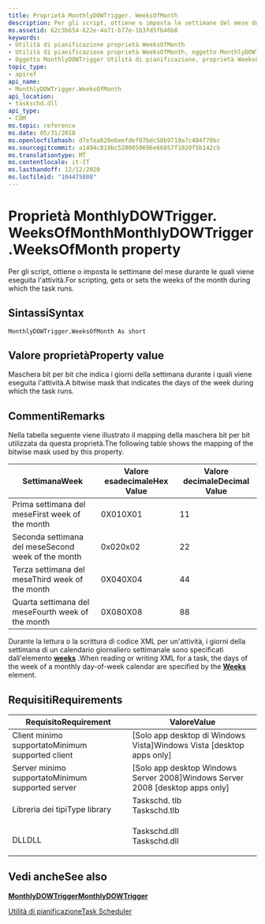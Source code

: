 ```yaml
---
title: Proprietà MonthlyDOWTrigger. WeeksOfMonth
description: Per gli script, ottiene o imposta le settimane del mese durante le quali viene eseguita l'attività.
ms.assetid: 62c3b654-622e-4a71-b77e-1b3fd5fb46b8
keywords:
- Utilità di pianificazione proprietà WeeksOfMonth
- Utilità di pianificazione proprietà WeeksOfMonth, oggetto MonthlyDOWTrigger
- Oggetto MonthlyDOWTrigger Utilità di pianificazione, proprietà WeeksOfMonth
topic_type:
- apiref
api_name:
- MonthlyDOWTrigger.WeeksOfMonth
api_location:
- taskschd.dll
api_type:
- COM
ms.topic: reference
ms.date: 05/31/2018
ms.openlocfilehash: d7efea628e6eefdef07bdc50b9719a7c404f78bc
ms.sourcegitcommit: a1494c819bc5200050696e66057f1020f5b142cb
ms.translationtype: MT
ms.contentlocale: it-IT
ms.lasthandoff: 12/12/2020
ms.locfileid: "104475808"
---
```

# <a name="monthlydowtriggerweeksofmonth-property"></a><span data-ttu-id="3f2ee-106">Proprietà MonthlyDOWTrigger. WeeksOfMonth</span><span class="sxs-lookup"><span data-stu-id="3f2ee-106">MonthlyDOWTrigger.WeeksOfMonth property</span></span>

<span data-ttu-id="3f2ee-107">Per gli script, ottiene o imposta le settimane del mese durante le quali viene eseguita l'attività.</span><span class="sxs-lookup"><span data-stu-id="3f2ee-107">For scripting, gets or sets the weeks of the month during which the task runs.</span></span>

## <a name="syntax"></a><span data-ttu-id="3f2ee-108">Sintassi</span><span class="sxs-lookup"><span data-stu-id="3f2ee-108">Syntax</span></span>


```VB
MonthlyDOWTrigger.WeeksOfMonth As short
```



## <a name="property-value"></a><span data-ttu-id="3f2ee-109">Valore proprietà</span><span class="sxs-lookup"><span data-stu-id="3f2ee-109">Property value</span></span>

<span data-ttu-id="3f2ee-110">Maschera bit per bit che indica i giorni della settimana durante i quali viene eseguita l'attività.</span><span class="sxs-lookup"><span data-stu-id="3f2ee-110">A bitwise mask that indicates the days of the week during which the task runs.</span></span>

## <a name="remarks"></a><span data-ttu-id="3f2ee-111">Commenti</span><span class="sxs-lookup"><span data-stu-id="3f2ee-111">Remarks</span></span>

<span data-ttu-id="3f2ee-112">Nella tabella seguente viene illustrato il mapping della maschera bit per bit utilizzata da questa proprietà.</span><span class="sxs-lookup"><span data-stu-id="3f2ee-112">The following table shows the mapping of the bitwise mask used by this property.</span></span>



| <span data-ttu-id="3f2ee-113">Settimana</span><span class="sxs-lookup"><span data-stu-id="3f2ee-113">Week</span></span>                     | <span data-ttu-id="3f2ee-114">Valore esadecimale</span><span class="sxs-lookup"><span data-stu-id="3f2ee-114">Hex Value</span></span> | <span data-ttu-id="3f2ee-115">Valore decimale</span><span class="sxs-lookup"><span data-stu-id="3f2ee-115">Decimal Value</span></span> |
|--------------------------|-----------|---------------|
| <span data-ttu-id="3f2ee-116">Prima settimana del mese</span><span class="sxs-lookup"><span data-stu-id="3f2ee-116">First week of the month</span></span>  | <span data-ttu-id="3f2ee-117">0X01</span><span class="sxs-lookup"><span data-stu-id="3f2ee-117">0X01</span></span>      | <span data-ttu-id="3f2ee-118">1</span><span class="sxs-lookup"><span data-stu-id="3f2ee-118">1</span></span>             |
| <span data-ttu-id="3f2ee-119">Seconda settimana del mese</span><span class="sxs-lookup"><span data-stu-id="3f2ee-119">Second week of the month</span></span> | <span data-ttu-id="3f2ee-120">0x02</span><span class="sxs-lookup"><span data-stu-id="3f2ee-120">0x02</span></span>      | <span data-ttu-id="3f2ee-121">2</span><span class="sxs-lookup"><span data-stu-id="3f2ee-121">2</span></span>             |
| <span data-ttu-id="3f2ee-122">Terza settimana del mese</span><span class="sxs-lookup"><span data-stu-id="3f2ee-122">Third week of the month</span></span>  | <span data-ttu-id="3f2ee-123">0X04</span><span class="sxs-lookup"><span data-stu-id="3f2ee-123">0X04</span></span>      | <span data-ttu-id="3f2ee-124">4</span><span class="sxs-lookup"><span data-stu-id="3f2ee-124">4</span></span>             |
| <span data-ttu-id="3f2ee-125">Quarta settimana del mese</span><span class="sxs-lookup"><span data-stu-id="3f2ee-125">Fourth week of the month</span></span> | <span data-ttu-id="3f2ee-126">0X08</span><span class="sxs-lookup"><span data-stu-id="3f2ee-126">0X08</span></span>      | <span data-ttu-id="3f2ee-127">8</span><span class="sxs-lookup"><span data-stu-id="3f2ee-127">8</span></span>             |



 

<span data-ttu-id="3f2ee-128">Durante la lettura o la scrittura di codice XML per un'attività, i giorni della settimana di un calendario giornaliero settimanale sono specificati dall'elemento [**weeks**](taskschedulerschema-weeks-monthlydayofweekscheduletype-element.md) .</span><span class="sxs-lookup"><span data-stu-id="3f2ee-128">When reading or writing XML for a task, the days of the week of a monthly day-of-week calendar are specified by the [**Weeks**](taskschedulerschema-weeks-monthlydayofweekscheduletype-element.md) element.</span></span>

## <a name="requirements"></a><span data-ttu-id="3f2ee-129">Requisiti</span><span class="sxs-lookup"><span data-stu-id="3f2ee-129">Requirements</span></span>



| <span data-ttu-id="3f2ee-130">Requisito</span><span class="sxs-lookup"><span data-stu-id="3f2ee-130">Requirement</span></span> | <span data-ttu-id="3f2ee-131">Valore</span><span class="sxs-lookup"><span data-stu-id="3f2ee-131">Value</span></span> |
|-------------------------------------|-----------------------------------------------------------------------------------------|
| <span data-ttu-id="3f2ee-132">Client minimo supportato</span><span class="sxs-lookup"><span data-stu-id="3f2ee-132">Minimum supported client</span></span><br/> | <span data-ttu-id="3f2ee-133">\[Solo app desktop di Windows Vista\]</span><span class="sxs-lookup"><span data-stu-id="3f2ee-133">Windows Vista \[desktop apps only\]</span></span><br/>                                          |
| <span data-ttu-id="3f2ee-134">Server minimo supportato</span><span class="sxs-lookup"><span data-stu-id="3f2ee-134">Minimum supported server</span></span><br/> | <span data-ttu-id="3f2ee-135">\[Solo app desktop Windows Server 2008\]</span><span class="sxs-lookup"><span data-stu-id="3f2ee-135">Windows Server 2008 \[desktop apps only\]</span></span><br/>                                    |
| <span data-ttu-id="3f2ee-136">Libreria dei tipi</span><span class="sxs-lookup"><span data-stu-id="3f2ee-136">Type library</span></span><br/>             | <dl> <span data-ttu-id="3f2ee-137"><dt>Taskschd. tlb</dt></span><span class="sxs-lookup"><span data-stu-id="3f2ee-137"><dt>Taskschd.tlb</dt></span></span> </dl> |
| <span data-ttu-id="3f2ee-138">DLL</span><span class="sxs-lookup"><span data-stu-id="3f2ee-138">DLL</span></span><br/>                      | <dl> <span data-ttu-id="3f2ee-139"><dt>Taskschd.dll</dt></span><span class="sxs-lookup"><span data-stu-id="3f2ee-139"><dt>Taskschd.dll</dt></span></span> </dl> |



## <a name="see-also"></a><span data-ttu-id="3f2ee-140">Vedi anche</span><span class="sxs-lookup"><span data-stu-id="3f2ee-140">See also</span></span>

<dl> <dt>

[<span data-ttu-id="3f2ee-141">**MonthlyDOWTrigger**</span><span class="sxs-lookup"><span data-stu-id="3f2ee-141">**MonthlyDOWTrigger**</span></span>](monthlydowtrigger.md)
</dt> <dt>

[<span data-ttu-id="3f2ee-142">Utilità di pianificazione</span><span class="sxs-lookup"><span data-stu-id="3f2ee-142">Task Scheduler</span></span>](task-scheduler-start-page.md)
</dt> </dl>

 

 





